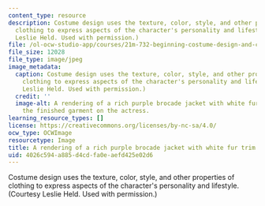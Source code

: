 ```yaml
---
content_type: resource
description: Costume design uses the texture, color, style, and other properties of
  clothing to express aspects of the character's personality and lifestyle. (Courtesy
  Leslie Held. Used with permission.)
file: /ol-ocw-studio-app/courses/21m-732-beginning-costume-design-and-construction-fall-2008/4026c594a885d4cdfa0eaefd425e02d6_21m-732f08-th.jpg
file_size: 12028
file_type: image/jpeg
image_metadata:
  caption: Costume design uses the texture, color, style, and other properties of
    clothing to express aspects of the character's personality and lifestyle. (Courtesy
    Leslie Held. Used with permission.)
  credit: ''
  image-alt: A rendering of a rich purple brocade jacket with white fur trim, and
    the finished garment on the actress.
learning_resource_types: []
license: https://creativecommons.org/licenses/by-nc-sa/4.0/
ocw_type: OCWImage
resourcetype: Image
title: A rendering of a rich purple brocade jacket with white fur trim
uid: 4026c594-a885-d4cd-fa0e-aefd425e02d6
---
```

Costume design uses the texture, color, style, and other properties of clothing to express aspects of the character's personality and lifestyle. (Courtesy Leslie Held. Used with permission.)